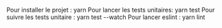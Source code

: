 Pour installer le projet : yarn
Pour lancer les tests unitaires: yarn test
Pour suivre les tests unitaire : yarn test --watch
Pour lancer eslint : yarn lint